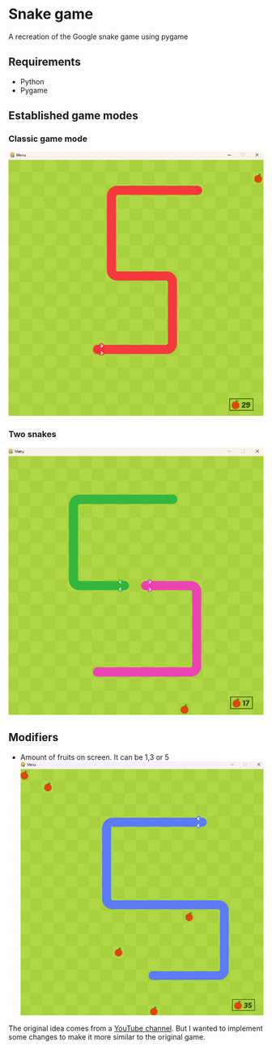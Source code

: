 # Snake game
A recreation of the Google snake game using pygame

## Requirements
* Python 
* Pygame

## Established game modes
### Classic game mode
![Classic Game](Snake/Assets_readme/classic.png)

### Two snakes
![Two_snakes](Snake/Assets_readme/snakes.png)

## Modifiers
* Amount of fruits on screen. It can be 1,3 or 5
![Fruits](Snake/Assets_readme/fruits.png)


The original idea comes from a [YouTube channel](https://www.youtube.com/watch?v=QFvqStqPCRU). But I wanted to implement some changes to make it more similar to the original game.
